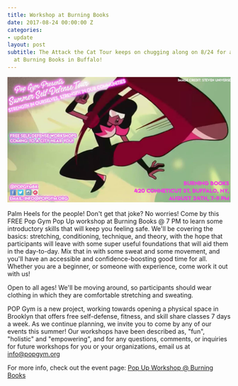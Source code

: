 ```yaml
---
title: Workshop at Burning Books
date: 2017-08-24 00:00:00 Z
categories:
- update
layout: post
subtitle: The Attack the Cat Tour keeps on chugging along on 8/24 for a Pop Up workshop
  at Burning Books in Buffalo!
---
```


![Pop Gym at Burning Books](/assets/burning.jpg)

Palm Heels for the people! Don't get that joke? No worries! Come by this FREE Pop Gym Pop Up workshop at Burning Books @ 7 PM to learn some introductory skills that will keep you feeling safe. We'll be covering the basics: stretching, conditioning, technique, and theory, with the hope that participants will leave with some super useful foundations that will aid them in the day-to-day. Mix that in with some sweat and some movement, and you'll have an accessible and confidence-boosting good time for all. Whether you are a beginner, or someone with experience, come work it out with us!

Open to all ages! We'll be moving around, so participants should wear clothing in which they are comfortable stretching and sweating.

POP Gym is a new project, working towards opening a physical space in Brooklyn that offers free self-defense, fitness, and skill share classes 7 days a week. As we continue planning, we invite you to come by any of our events this summer! Our workshops have been described as, "fun", "holistic" and "empowering", and for any questions, comments, or inquiries for future workshops for you or your organizations, email us at info@popgym.org


For more info, check out the event page: [Pop Up Workshop @ Burning Books](https://www.facebook.com/events/828884827285324/)
